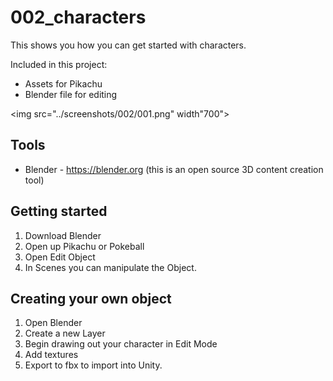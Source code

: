# 002_characters

This shows you how you can get started with characters.

Included in this project:

- Assets for Pikachu
- Blender file for editing

<img src="../screenshots/002/001.png" width"700">

## Tools
- Blender - https://blender.org (this is an open source 3D content creation tool)

## Getting started
1. Download Blender
2. Open up Pikachu or Pokeball
3. Open Edit Object
4. In Scenes you can manipulate the Object.

## Creating your own object
1. Open Blender
2. Create a new Layer
3. Begin drawing out your character in Edit Mode
4. Add textures
5. Export to fbx to import into Unity.
